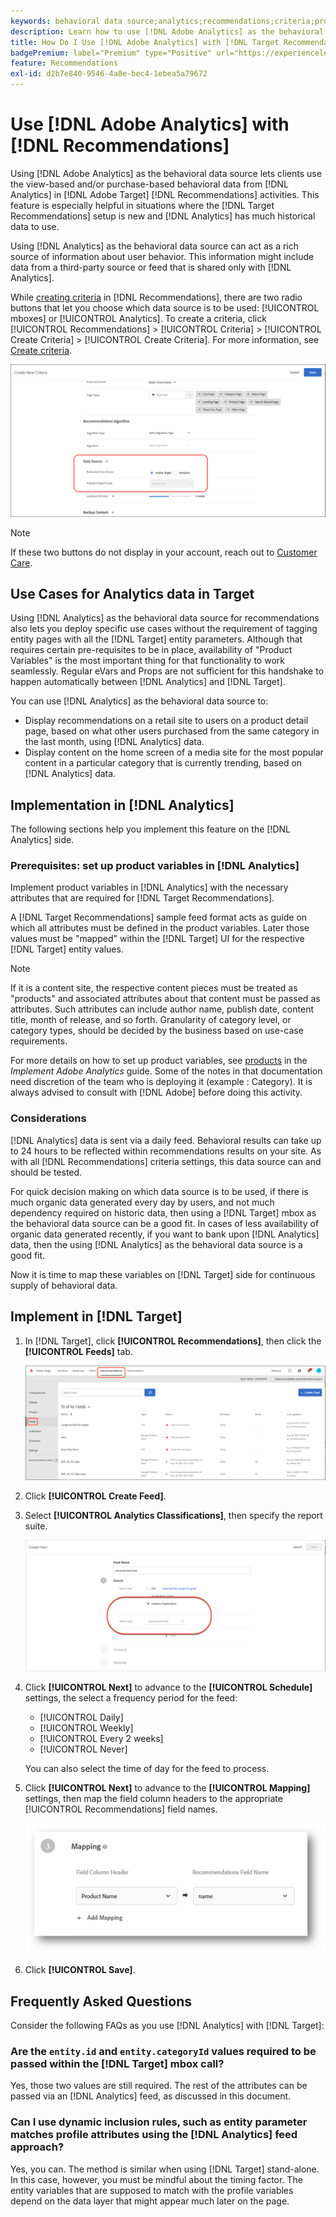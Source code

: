 ```yaml
---
keywords: behavioral data source;analytics;recommendations;criteria;product variables
description: Learn how to use [!DNL Adobe Analytics] as the behavioral data source to use the view-based and/or purchase-based behavioral data from [!DNL Analytics] in [!DNL Target Recommendations].
title: How Do I Use [!DNL Adobe Analytics] with [!DNL Target Recommendations]?
badgePremium: label="Premium" type="Positive" url="https://experienceleague.adobe.com/docs/target/using/introduction/intro.html?lang=en#premium newtab=true" tooltip="See what's included in Target Premium."
feature: Recommendations
exl-id: d2b7e840-9546-4a8e-bec4-1ebea5a79672
---
```

# Use [!DNL Adobe Analytics] with [!DNL Recommendations]

Using [!DNL Adobe Analytics] as the behavioral data source lets clients use the view-based and/or purchase-based behavioral data from [!DNL Analytics] in [!DNL Adobe Target] [!DNL Recommendations] activities. This feature is especially helpful in situations where the [!DNL Target Recommendations] setup is new and [!DNL Analytics] has much historical data to use.

Using [!DNL Analytics] as the behavioral data source can act as a rich source of information about user behavior. This information might include data from a third-party source or feed that is shared only with [!DNL Analytics].

While [creating criteria](/help/main/c-recommendations/c-algorithms/create-new-algorithm.md) in [!DNL Recommendations], there are two radio buttons that let you choose which data source is to be used: [!UICONTROL mboxes] or [!UICONTROL Analytics]. To create a criteria, click [!UICONTROL Recommendations] > [!UICONTROL Criteria] > [!UICONTROL Create Criteria] > [!UICONTROL Create Criteria]. For more information, see [Create criteria](/help/main/c-recommendations/c-algorithms/create-new-algorithm.md).

![Behavioral data source buttons](assets/behavioral-data-source.png)

>[!NOTE]
>
>If these two buttons do not display in your account, reach out to [Customer Care](/help/main/cmp-resources-and-contact-information.md#reference_ACA3391A00EF467B87930A450050077C).

## Use Cases for Analytics data in Target

Using [!DNL Analytics] as the behavioral data source for recommendations also lets you deploy specific use cases without the requirement of tagging entity pages with all the [!DNL Target] entity parameters. Although that requires certain pre-requisites to be in place, availability of "Product Variables" is the most important thing for that functionality to work seamlessly. Regular eVars and Props are not sufficient for this handshake to happen automatically between [!DNL Analytics] and [!DNL Target].

You can use [!DNL Analytics] as the behavioral data source to:

* Display recommendations on a retail site to users on a product detail page, based on what other users purchased from the same category in the last month, using [!DNL Analytics] data.
* Display content on the home screen of a media site for the most popular content in a particular category that is currently trending, based on [!DNL Analytics] data.

## Implementation in [!DNL Analytics]

The following sections help you implement this feature on the [!DNL Analytics] side.

### Prerequisites: set up product variables in [!DNL Analytics]

Implement product variables in [!DNL Analytics] with the necessary attributes that are required for [!DNL Target Recommendations]. 

A [!DNL Target Recommendations] sample feed format acts as guide on which all attributes must be defined in the product variables. Later those values must be "mapped" within the [!DNL Target] UI for the respective [!DNL Target] entity values.

>[!NOTE]
>
>If it is a content site, the respective content pieces must be treated as "products" and associated attributes about that content must be passed as attributes. Such attributes can include author name, publish date, content title, month of release, and so forth. Granularity of category level, or category types, should be decided by the business based on use-case requirements.
  
For more details on how to set up product variables, see [products](https://experienceleague.adobe.com/docs/analytics/implementation/vars/page-vars/products.html) in the *Implement Adobe Analytics* guide. Some of the notes in that documentation need discretion of the team who is deploying it (example : Category). It is always advised to consult with [!DNL Adobe] before doing this activity.

### Considerations

[!DNL Analytics] data is sent via a daily feed. Behavioral results can take up to 24 hours to be reflected within recommendations results on your site. As with all [!DNL Recommendations] criteria settings, this data source can and should be tested.

For quick decision making on which data source is to be used, if there is much organic data generated every day by users, and not much dependency required on historic data, then using a [!DNL Target] mbox as the behavioral data source can be a good fit. In cases of less availability of organic data generated recently, if you want to bank upon [!DNL Analytics] data, then the using [!DNL Analytics] as the behavioral data source is a good fit.

Now it is time to map these variables on [!DNL Target] side for continuous supply of behavioral data.

## Implement in [!DNL Target]

1. In [!DNL Target], click **[!UICONTROL Recommendations]**, then click the **[!UICONTROL Feeds]** tab.

   ![Feeds](/help/main/c-recommendations/c-algorithms/assets/feeds-tab.png)

1. Click **[!UICONTROL Create Feed]**.

1. Select **[!UICONTROL Analytics Classifications]**, then specify the report suite.

   ![Analytics Classifications option](/help/main/c-recommendations/c-algorithms/assets/analytics-classifications.png)

1. Click **[!UICONTROL Next]** to advance to the **[!UICONTROL Schedule]** settings, the select a frequency period for the feed:

   * [!UICONTROL Daily]
   * [!UICONTROL Weekly]
   * [!UICONTROL Every 2 weeks]
   * [!UICONTROL Never]

   You can also select the time of day for the feed to process.

1. Click **[!UICONTROL Next]** to advance to the  **[!UICONTROL Mapping]** settings, then map the field column headers to the appropriate [!UICONTROL Recommendations] field names.

   ![Mapping section](/help/main/c-recommendations/c-algorithms/assets/mapping.png)

1. Click **[!UICONTROL Save]**.

## Frequently Asked Questions

Consider the following FAQs as you use [!DNL Analytics] with [!DNL Target]:

### Are the `entity.id` and `entity.categoryId` values required to be passed within the [!DNL Target] mbox call?

Yes, those two values are still required. The rest of the attributes can be passed via an [!DNL Analytics] feed, as discussed in this document.

### Can I use dynamic inclusion rules, such as entity parameter matches profile attributes using the [!DNL Analytics] feed approach?

Yes, you can. The method is similar when using [!DNL Target] stand-alone. In this case, however, you must be mindful about the timing factor. The entity variables that are supposed to match with the profile variables depend on the data layer that might appear much later on the page.
